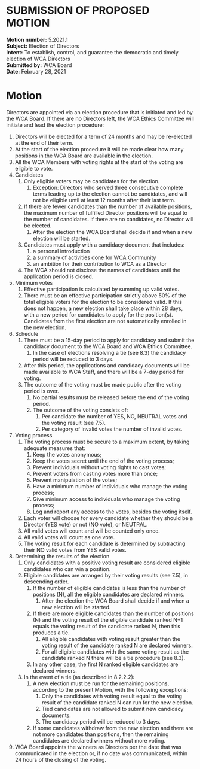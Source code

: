 # SUBMISSION OF PROPOSED MOTION

**Motion number:** 5.2021.1  
**Subject:** Election of Directors  
**Intent:** To establish, control, and guarantee the democratic and timely election of WCA Directors  
**Submitted by:** WCA Board  
**Date:** February 28, 2021  

# Motion

Directors are appointed via an election procedure that is initiated and led by the WCA Board. If there are no Directors left, the WCA Ethics Committee will initiate and lead the election procedure:

1. Directors will be elected for a term of 24 months and may be re-elected at the end of their term.
2. At the start of the election procedure it will be made clear how many positions in the WCA Board are available in the election.
3. All the WCA Members with voting rights at the start of the voting are eligible to vote.
4. Candidates
   1. Only eligible voters may be candidates for the election.
      1. Exception: Directors who served three consecutive complete terms leading up to the election cannot be candidates, and will not be eligible until at least 12 months after their last term.
   2. If there are fewer candidates than the number of available positions, the maximum number of fulfilled Director positions will be equal to the number of candidates. If there are no candidates, no Director will be elected.
      1. After the election the WCA Board shall decide if and when a new election will be started.
   3. Candidates must apply with a candidacy document that includes:
      1. a personal introduction
      2. a summary of activities done for WCA Community
      3. an ambition for their contribution to WCA as a Director
   4. The WCA should not disclose the names of candidates until the application period is closed.
5. Minimum votes
   1. Effective participation is calculated by summing up valid votes.
   2. There must be an effective participation strictly above 50% of the total eligible voters for the election to be considered valid. If this does not happen, a new election shall take place within 28 days, with a new period for candidates to apply for the position(s). Candidates from the first election are not automatically enrolled in the new election.
6. Schedule
   1. There must be a 15-day period to apply for candidacy and submit the candidacy document to the WCA Board and WCA Ethics Committee.
      1. In the case of elections resolving a tie (see 8.3) the candidacy period will be reduced to 3 days.
   2. After this period, the applications and candidacy documents will be made available to WCA Staff, and there will be a 7-day period for voting.
   3. The outcome of the voting must be made public after the voting period is over.
      1. No partial results must be released before the end of the voting period.
      2. The outcome of the voting consists of:
         1. Per candidate the number of YES, NO, NEUTRAL votes and the voting result (see 7.5).
         2. Per category of invalid votes the number of invalid votes.
7. Voting process
   1. The voting process must be secure to a maximum extent, by taking adequate measures that:
      1. Keep the votes anonymous;
      2. Keep the votes secret until the end of the voting process;
      3. Prevent individuals without voting rights to cast votes;
      4. Prevent voters from casting votes more than once;
      5. Prevent manipulation of the votes;
      6. Have a minimum number of individuals who manage the voting process;
      7. Give minimum access to individuals who manage the voting process;
      8. Log and report any access to the votes, besides the voting itself.
   2. Each voter will choose for every candidate whether they should be a Director (YES vote) or not (NO vote), or NEUTRAL.
   3. All valid votes will count and will be counted only once.
   4. All valid votes will count as one vote.
   5. The voting result for each candidate is determined by subtracting their NO valid votes from YES valid votes.
8. Determining the results of the election
   1. Only candidates with a positive voting result are considered eligible candidates who can win a position.
   2. Eligible candidates are arranged by their voting results (see 7.5), in descending order.
      1. If the number of eligible candidates is less than the number of positions (N), all the eligible candidates are declared winners.
         1. After the election the WCA Board shall decide if and when a new election will be started.
      2. If there are more eligible candidates than the number of positions (N) and the voting result of the eligible candidate ranked N+1 equals the voting result of the candidate ranked N, then this produces a tie.
         1. All eligible candidates with voting result greater than the voting result of the candidate ranked N are declared winners.
         2. For all eligible candidates with the same voting result as the candidate ranked N there will be a tie procedure (see 8.3).
      3. In any other case, the first N ranked eligible candidates are declared winners.
   3. In the event of a tie (as described in 8.2.2.2):
      1. A new election must be run for the remaining positions, according to the present Motion, with the following exceptions:
         1. Only the candidates with voting result equal to the voting result of the candidate ranked N can run for the new election.
         2. Tied candidates are not allowed to submit new candidacy documents.
         3. The candidacy period will be reduced to 3 days.
      2. If some candidates withdraw from the new election and there are not more candidates than positions, then the remaining candidates are declared winners without more voting.
9. WCA Board appoints the winners as Directors per the date that was communicated in the election or, if no date was communicated, within 24 hours of the closing of the voting.
